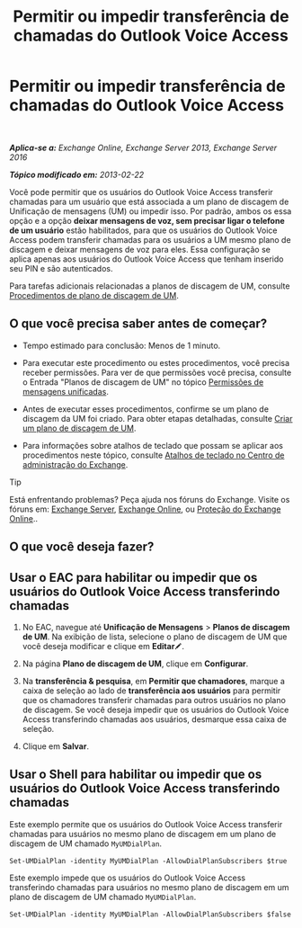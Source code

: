 ﻿---
title: 'Permitir ou impedir transferência de chamadas do Outlook Voice Access'
TOCTitle: Permitir ou impedir transferência de chamadas do Outlook Voice Access
ms:assetid: b80c57f1-394c-4608-8ad3-52a3e6d697db
ms:mtpsurl: https://technet.microsoft.com/pt-br/library/Ee423554(v=EXCHG.150)
ms:contentKeyID: 52058488
ms.date: 05/22/2018
mtps_version: v=EXCHG.150
ms.translationtype: MT
---

# Permitir ou impedir transferência de chamadas do Outlook Voice Access

 

_**Aplica-se a:** Exchange Online, Exchange Server 2013, Exchange Server 2016_

_**Tópico modificado em:** 2013-02-22_

Você pode permitir que os usuários do Outlook Voice Access transferir chamadas para um usuário que está associada a um plano de discagem de Unificação de mensagens (UM) ou impedir isso. Por padrão, ambos os essa opção e a opção **deixar mensagens de voz, sem precisar ligar o telefone de um usuário** estão habilitados, para que os usuários do Outlook Voice Access podem transferir chamadas para os usuários a UM mesmo plano de discagem e deixar mensagens de voz para eles. Essa configuração se aplica apenas aos usuários do Outlook Voice Access que tenham inserido seu PIN e são autenticados.

Para tarefas adicionais relacionadas a planos de discagem de UM, consulte [Procedimentos de plano de discagem de UM](um-dial-plan-procedures-exchange-2013-help.md).

## O que você precisa saber antes de começar?

  - Tempo estimado para conclusão: Menos de 1 minuto.

  - Para executar este procedimento ou estes procedimentos, você precisa receber permissões. Para ver de que permissões você precisa, consulte o Entrada "Planos de discagem de UM" no tópico [Permissões de mensagens unificadas](unified-messaging-permissions-exchange-2013-help.md).

  - Antes de executar esses procedimentos, confirme se um plano de discagem da UM foi criado. Para obter etapas detalhadas, consulte [Criar um plano de discagem de UM](create-a-um-dial-plan-exchange-2013-help.md).

  - Para informações sobre atalhos de teclado que possam se aplicar aos procedimentos neste tópico, consulte [Atalhos de teclado no Centro de administração do Exchange](keyboard-shortcuts-in-the-exchange-admin-center-exchange-online-protection-help.md).


> [!TIP]
> Está enfrentando problemas? Peça ajuda nos fóruns do Exchange. Visite os fóruns em: <A href="https://go.microsoft.com/fwlink/p/?linkid=60612">Exchange Server</A>, <A href="https://go.microsoft.com/fwlink/p/?linkid=267542">Exchange Online</A>, ou <A href="https://go.microsoft.com/fwlink/p/?linkid=285351">Proteção do Exchange Online</A>..



## O que você deseja fazer?

## Usar o EAC para habilitar ou impedir que os usuários do Outlook Voice Access transferindo chamadas

1.  No EAC, navegue até **Unificação de Mensagens** \> **Planos de discagem de UM**. Na exibição de lista, selecione o plano de discagem de UM que você deseja modificar e clique em **Editar**![Ícone de edição](images/JJ218640.6f53ccb2-1f13-4c02-bea0-30690e6ea71d(EXCHG.150).gif "Ícone de edição").

2.  Na página **Plano de discagem de UM**, clique em **Configurar**.

3.  Na **transferência & pesquisa**, em **Permitir que chamadores**, marque a caixa de seleção ao lado de **transferência aos usuários** para permitir que os chamadores transferir chamadas para outros usuários no plano de discagem. Se você deseja impedir que os usuários do Outlook Voice Access transferindo chamadas aos usuários, desmarque essa caixa de seleção.

4.  Clique em **Salvar**.

## Usar o Shell para habilitar ou impedir que os usuários do Outlook Voice Access transferindo chamadas

Este exemplo permite que os usuários do Outlook Voice Access transferir chamadas para usuários no mesmo plano de discagem em um plano de discagem de UM chamado `MyUMDialPlan`.

    Set-UMDialPlan -identity MyUMDialPlan -AllowDialPlanSubscribers $true

Este exemplo impede que os usuários do Outlook Voice Access transferindo chamadas para usuários no mesmo plano de discagem em um plano de discagem de UM chamado `MyUMDialPlan`.

    Set-UMDialPlan -identity MyUMDialPlan -AllowDialPlanSubscribers $false

